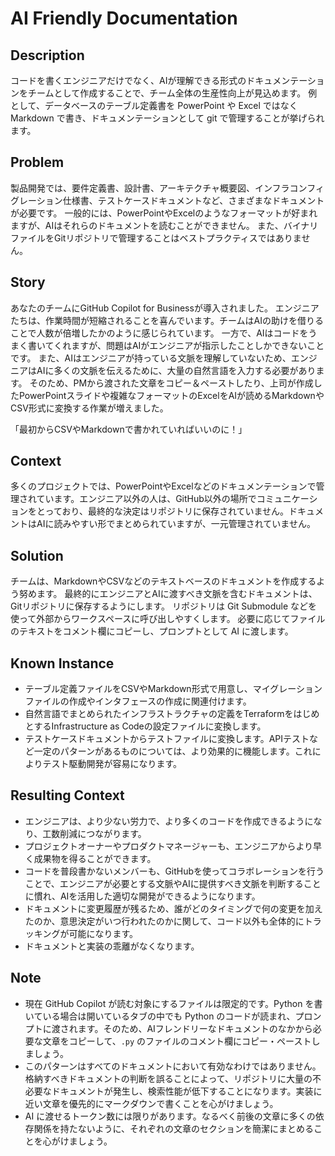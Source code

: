 # AI Friendly Documentation

## Description

コードを書くエンジニアだけでなく、AIが理解できる形式のドキュメンテーションをチームとして作成することで、チーム全体の生産性向上が見込めます。
例として、データベースのテーブル定義書を PowerPoint や Excel ではなく Markdown で書き、ドキュメンテーションとして git で管理することが挙げられます。

## Problem

製品開発では、要件定義書、設計書、アーキテクチャ概要図、インフラコンフィグレーション仕様書、テストケースドキュメントなど、さまざまなドキュメントが必要です。
一般的には、PowerPointやExcelのようなフォーマットが好まれますが、AIはそれらのドキュメントを読むことができません。
また、バイナリファイルをGitリポジトリで管理することはベストプラクティスではありません。

## Story

あなたのチームにGitHub Copilot for Businessが導入されました。
エンジニアたちは、作業時間が短縮されることを喜んでいます。チームはAIの助けを借りることで人数が倍増したかのように感じられています。
一方で、AIはコードをうまく書いてくれますが、問題はAIがエンジニアが指示したことしかできないことです。
また、AIはエンジニアが持っている文脈を理解していないため、エンジニアはAIに多くの文脈を伝えるために、大量の自然言語を入力する必要があります。
そのため、PMから渡された文章をコピー＆ペーストしたり、上司が作成したPowerPointスライドや複雑なフォーマットのExcelをAIが読めるMarkdownやCSV形式に変換する作業が増えました。

「最初からCSVやMarkdownで書かれていればいいのに！」

## Context

多くのプロジェクトでは、PowerPointやExcelなどのドキュメンテーションで管理されています。エンジニア以外の人は、GitHub以外の場所でコミュニケーションをとっており、最終的な決定はリポジトリに保存されていません。ドキュメントはAIに読みやすい形でまとめられていますが、一元管理されていません。

## Solution

チームは、MarkdownやCSVなどのテキストベースのドキュメントを作成するよう努めます。
最終的にエンジニアとAIに渡すべき文脈を含むドキュメントは、Gitリポジトリに保存するようにします。
リポジトリは Git Submodule などを使って外部からワークスペースに呼び出しやすくします。
必要に応じてファイルのテキストをコメント欄にコピーし、プロンプトとして AI に渡します。

## Known Instance

* テーブル定義ファイルをCSVやMarkdown形式で用意し、マイグレーションファイルの作成やインタフェースの作成に関連付けます。
* 自然言語でまとめられたインフラストラクチャの定義をTerraformをはじめとするInfrastructure as Codeの設定ファイルに変換します。
* テストケースドキュメントからテストファイルに変換します。APIテストなど一定のパターンがあるものについては、より効果的に機能します。これによりテスト駆動開発が容易になります。

## Resulting Context

* エンジニアは、より少ない労力で、より多くのコードを作成できるようになり、工数削減につながります。
* プロジェクトオーナーやプロダクトマネージャーも、エンジニアからより早く成果物を得ることができます。
* コードを普段書かないメンバーも、GitHubを使ってコラボレーションを行うことで、エンジニアが必要とする文脈やAIに提供すべき文脈を判断することに慣れ、AIを活用した適切な開発ができるようになります。
* ドキュメントに変更履歴が残るため、誰がどのタイミングで何の変更を加えたのか、意思決定がいつ行われたのかに関して、コード以外も全体的にトラッキングが可能になります。
* ドキュメントと実装の乖離がなくなります。

## Note

* 現在 GitHub Copilot が読む対象にするファイルは限定的です。Python を書いている場合は開いているタブの中でも Python のコードが読まれ、プロンプトに渡されます。そのため、AIフレンドリーなドキュメントのなかから必要な文章をコピーして、```.py``` のファイルのコメント欄にコピー・ペーストしましょう。
* このパターンはすべてのドキュメントにおいて有効なわけではありません。格納すべきドキュメントの判断を誤ることによって、リポジトリに大量の不必要なドキュメントが発生し、検索性能が低下することになります。実装に近い文章を優先的にマークダウンで書くことを心がけましょう。
* AI に渡せるトークン数には限りがあります。なるべく前後の文章に多くの依存関係を持たないように、それぞれの文章のセクションを簡潔にまとめることを心がけましょう。
